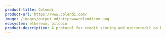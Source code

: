 ```yaml
---
product-title: Colendi
product-url: https://www.colendi.com/
image: /images/output_md/httpswwwcolendicom.png
ecosystem: ethereum, bitcoin
product-description: A protocol for credit scoring and microcredit on Ethereum
---
```

